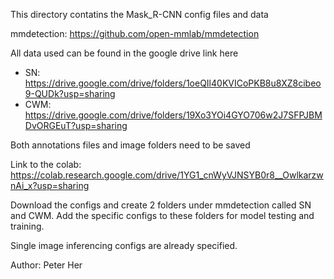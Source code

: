 This directory contatins the Mask_R-CNN config files and data 

mmdetection: 
https://github.com/open-mmlab/mmdetection

All data used  can be found in the google drive link here
 - SN: 
https://drive.google.com/drive/folders/1oeQIl40KVICoPKB8u8XZ8cibeo9-QUDk?usp=sharing
 - CWM: 
https://drive.google.com/drive/folders/19Xo3YOi4GYO706w2J7SFPJBMDvORGEuT?usp=sharing

Both annotations files and image folders need to be saved

Link to the colab: 
https://colab.research.google.com/drive/1YG1_cnWyVJNSYB0r8__OwlkarzwnAi_x?usp=sharing

Download the configs and create 2 folders under mmdetection called SN and CWM. Add the specific configs to these folders for model testing and training. 

Single image inferencing configs are already specified. 

Author: Peter Her

